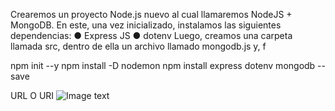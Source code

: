 Crearemos un proyecto Node.js nuevo al cual llamaremos
NodeJS + MongoDB. En este, una vez inicializado,
instalamos las siguientes dependencias:
● Express JS
● dotenv
Luego, creamos una carpeta llamada src, dentro de
ella un archivo llamado mongodb.js y, f

npm init --y
npm install -D nodemon 
npm install express dotenv mongodb --save

URL O URI
![Image text](./URL-URI-Miessler-2022.avif)